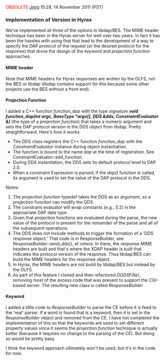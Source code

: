 <font color="red" size="+">OBSOLETE</font>:[Jimg](User:Jimg "wikilink")
15:28, 14 November 2011 (PST)

### Implementation of Version in Hyrax

We've implemented all three of the options in libdap/BES. The MIME
header technique has been in the Hyrax server for well over two years.
In fact it has been the hassles with using that that lead to the
development of a way to specify the DAP protocol of the request (or the
desired protocol for the response) that drove the design of the
*keyword* and *projection function* approaches.

#### MIME header

Note that MIME headers for Hyrax responses are written by the OLFS, not
the BES or libdap (libdap contains support for this because some other
projects use the BES without a front end).

#### Projection Function

I added a C++ function *function_dap* with the type signature ***void
function_dap(int argc, BaseType \*argv\[\], DDS &dds,
ConstraintEvaluator &)*** (the type of a *projection function*) that
takes a numeric argument and sets the DAP protocol version in the DDS
object from libdap. Pretty straightforward. Here's how it works.

- The DDS class registers the C++ function *function_dap* with the
  *ConstraintEvaluator* instance during object instantiation.
- The function is bound to the name *dap* at the time of registration.
  See ConstraintEvaluator::add_function.
- During DDS instantiation, the DDS sets its default protocol level to
  DAP 2.0.
- When a constraint Expression is parsed, if the *dap()* function is
  called, its argument is used to set the value of the DAP protocol in
  the DDS.


Notes:

1.  The *projection function* typedef takes the DDS as an argument, so a
    projection function can modify the DDS.
2.  The constraint evaluator will wrap constants (e.g., 3.2) in the
    appropriate DAP data type.
3.  Given that projection functions are evaluated *during* the parse,
    the new value of the protocol is present for the remainder of the
    parse and all of the subsequent operations.
4.  The DDS does not include methods to trigger the formation of a 'DDS
    response object.' That code is in ResponseBuilder, see
    ResponseBuilder::send_dds(), et cetera. In there, the response MIME
    headers are built and that's where the XDAP header is built that
    indicates the protocol version of the response. Thus libdap/BES can
    build the MIME headers for the response object.
5.  In Hyrax, the MIME headers are not build by libdap/BES but instead
    by the OLFS.
6.  As part of this feature I cloned and then refactored *DODSFilter*,
    removing most of the excess code that was present to support the
    CGI-based server. The resulting new class is called
    *ResponseBuilder*

#### Keyword

I added a little code to *ResponseBuilder* to parse the CE before it is
feed to the 'real' parser. If a word is found that is a keyword, then it
is set in the *ResponseBuilder* object and removed from the CE. I have
not completed the implementation of this so that the keywords are used
to set different property values since it seems the *projection
function* technique is actually better (because it requires no change to
the parsing of the CE). But doing so would be pretty easy.

I think the keyword approach ultimately won't be used, but it's in the
code for now.